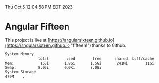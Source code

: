 Thu Oct  5 12:04:58 PM EDT 2023

# Angular Fifteen


This project is live at [https://angularsixteen.github.io](https://angularsixteen.github.io "fifteen!") thanks to Github.

```bash
System Memory
               total        used        free      shared  buff/cache   available
Mem:            15Gi       1.8Gi       1.5Gi       241Mi        11Gi        12Gi
Swap:          8.0Gi       0.0Ki       8.0Gi
System Storage
479M	.
